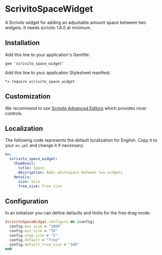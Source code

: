 # ScrivitoSpaceWidget

A Scrivito widget for adding an adjustable amount space between two widgets.
It needs scrivito 1.6.0 at minimum.

## Installation

Add this line to your application's Gemfile:

    gem 'scrivito_space_widget'

Add this line to your application Stylesheet manifest:

    *= require scrivito_space_widget

## Customization

We recommend to use [Scrivito Advanced Editors](https://github.com/Scrivito/scrivito_advanced_editors) which provides nicer controls.

## Localization

The following code represents the default localization for English. Copy it to your `en.yml` and change it if necessary:

```yaml
en:
  scrivito_space_widget:
    thumbnail:
      title: Space
      description: Adds whitespace between two widgets
    details:
      size: Size
      free_size: Free size
```

## Configuration

In an initializer you can define defaults and limits for the free drag mode:

```ruby
ScrivitoSpaceWidget.configure do |config|
  config.max_size = "1000"
  config.min_size = "70"
  config.step_size = "5"
  config.default = "free"
  config.default_free_size = "100"
end
```
